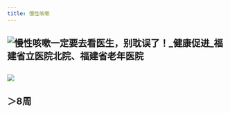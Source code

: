 ```yaml
---
title: 慢性咳嗽
---
```


## ![慢性咳嗽一定要去看医生，别耽误了！_健康促进_福建省立医院北院、福建省老年医院](https://lh3.googleusercontent.com/proxy/2lbRwvea-KZsPmWVJKfQTep0Rh5aSCZJ3p-mrScFSNZMa1B1Gqr_hswjr2Q3owyj0BusYh1azK9OpyEQqeueld4zXE71IwFmH24qXEJZbfYJZj-1rBdpLfJP8RNWmABiZnD_CAQ)

## ![](http://www.kgh.com.tw/health/images/phto/02-7232.jpg)

## ＞8周

